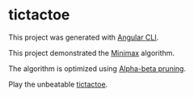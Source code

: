# tictactoe

This project was generated with [Angular CLI](https://github.com/angular/angular-cli).

This project demonstrated the [Minimax](https://en.wikipedia.org/wiki/Minimax) algorithm.

The algorithm is optimized using [Alpha-beta pruning](https://en.wikipedia.org/wiki/Alpha%E2%80%93beta_pruning).

Play the unbeatable [tictactoe](https://tictactoe-xoxoxo.web.app/).